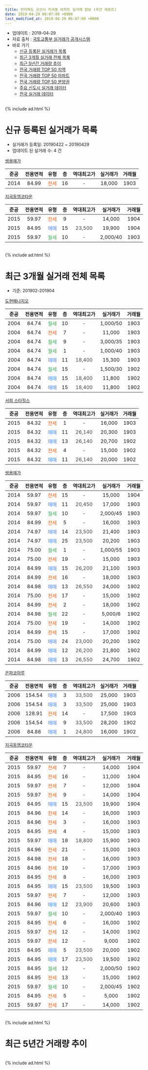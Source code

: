 ```yaml
---
title: 전라북도 군산시 지곡동 아파트 실거래 정보 (주간 레포트)
date: 2019-04-29 06:07:09 +0900
last_modified_at: 2019-04-29 06:07:09 +0900
---
```


* 업데이트 : 2019-04-29
* 자료 출처 : [국토교통부 실거래가 공개시스템](http://rt.molit.go.kr)
* 바로 가기
    * [신규 등록된 실거래가 목록](#신규-등록된-실거래가-목록)
    * [최근 3개월 실거래 전체 목록](#최근-3개월-실거래-전체-목록)
    * [최근 5년간 거래량 추이](#최근-5년간-거래량-추이)
    * [전국 거래량 TOP 50 지역](https://inasie.github.io/apt-trade-info/최근-3개월-전국에서-가장-거래가-많이-발생한-지역)
    * [전국 거래량 TOP 50 아파트](https://inasie.github.io/apt-trade-info/최근-3개월-전국에서-가장-거래가-많이-발생한-아파트)
    * [전국 거래량 TOP 50 분양권](https://inasie.github.io/apt-trade-info/최근-3개월-전국에서-가장-거래가-많이-발생한-분양권)
    * [주요 신도시 실거래 데이터](https://inasie.github.io/apt-trade-info/주요-신도시)
    * [전국 실거래 데이터](https://inasie.github.io/apt-trade-info/전국)
<br>
{% include ad.html %}
<br>

# 신규 등록된 실거래가 목록
* 실거래가 등록일: 20190422 ~ 20190429
* 업데이트 된 실거래 수: 4 건


[쌍용예가](https://search.naver.com/search.naver?query=%EC%A0%84%EB%9D%BC%EB%B6%81%EB%8F%84+%EA%B5%B0%EC%82%B0%EC%8B%9C+%EC%A7%80%EA%B3%A1%EB%8F%99+%EC%8C%8D%EC%9A%A9%EC%98%88%EA%B0%80)

|준공|전용면적|유형|층|역대최고가|실거래가|거래월|
|:---:|:---:|:---:|:---:|:---:|:---:|:---:|
|2014|84.99|<span style="color:#ff5a00">전세</span>|16|<span style="color:#444444">-</span>|18,000|1903|

[지곡동엠코타운](https://search.naver.com/search.naver?query=%EC%A0%84%EB%9D%BC%EB%B6%81%EB%8F%84+%EA%B5%B0%EC%82%B0%EC%8B%9C+%EC%A7%80%EA%B3%A1%EB%8F%99+%EC%A7%80%EA%B3%A1%EB%8F%99%EC%97%A0%EC%BD%94%ED%83%80%EC%9A%B4)

|준공|전용면적|유형|층|역대최고가|실거래가|거래월|
|:---:|:---:|:---:|:---:|:---:|:---:|:---:|
|2015|59.97|<span style="color:#ff5a00">전세</span>|9|<span style="color:#444444">-</span>|14,000|1904|
|2015|84.95|<span style="color:#4285f3">매매</span>|15|<span style="color:#444444">23,500</span>|19,900|1904|
|2015|59.97|<span style="color:#34a853">월세</span>|10|<span style="color:#444444">-</span>|2,000/40|1903|


<br>
{% include ad.html %}
<br>

# 최근 3개월 실거래 전체 목록
* 기준: 201902-201904


[도현해나지오](https://search.naver.com/search.naver?query=%EC%A0%84%EB%9D%BC%EB%B6%81%EB%8F%84+%EA%B5%B0%EC%82%B0%EC%8B%9C+%EC%A7%80%EA%B3%A1%EB%8F%99+%EB%8F%84%ED%98%84%ED%95%B4%EB%82%98%EC%A7%80%EC%98%A4)

|준공|전용면적|유형|층|역대최고가|실거래가|거래월|
|:---:|:---:|:---:|:---:|:---:|:---:|:---:|
|2004|84.74|<span style="color:#34a853">월세</span>|10|<span style="color:#444444">-</span>|1,000/50|1903|
|2004|84.74|<span style="color:#ff5a00">전세</span>|7|<span style="color:#444444">-</span>|11,000|1903|
|2004|84.74|<span style="color:#34a853">월세</span>|9|<span style="color:#444444">-</span>|3,000/35|1903|
|2004|84.74|<span style="color:#34a853">월세</span>|1|<span style="color:#444444">-</span>|1,000/40|1903|
|2004|84.74|<span style="color:#4285f3">매매</span>|11|<span style="color:#444444">18,400</span>|15,300|1903|
|2004|84.74|<span style="color:#34a853">월세</span>|15|<span style="color:#444444">-</span>|1,500/30|1902|
|2004|84.74|<span style="color:#4285f3">매매</span>|15|<span style="color:#444444">18,400</span>|11,800|1902|
|2004|84.74|<span style="color:#4285f3">매매</span>|15|<span style="color:#444444">18,400</span>|11,800|1902|

[서희 스타힐스](https://search.naver.com/search.naver?query=%EC%A0%84%EB%9D%BC%EB%B6%81%EB%8F%84+%EA%B5%B0%EC%82%B0%EC%8B%9C+%EC%A7%80%EA%B3%A1%EB%8F%99+%EC%84%9C%ED%9D%AC+%EC%8A%A4%ED%83%80%ED%9E%90%EC%8A%A4)

|준공|전용면적|유형|층|역대최고가|실거래가|거래월|
|:---:|:---:|:---:|:---:|:---:|:---:|:---:|
|2015|84.32|<span style="color:#ff5a00">전세</span>|1|<span style="color:#444444">-</span>|16,000|1903|
|2015|84.32|<span style="color:#4285f3">매매</span>|11|<span style="color:#444444">26,140</span>|20,300|1903|
|2015|84.32|<span style="color:#4285f3">매매</span>|13|<span style="color:#444444">26,140</span>|20,700|1902|
|2015|84.32|<span style="color:#ff5a00">전세</span>|4|<span style="color:#444444">-</span>|15,000|1902|
|2015|84.32|<span style="color:#4285f3">매매</span>|11|<span style="color:#444444">26,140</span>|20,000|1902|

[쌍용예가](https://search.naver.com/search.naver?query=%EC%A0%84%EB%9D%BC%EB%B6%81%EB%8F%84+%EA%B5%B0%EC%82%B0%EC%8B%9C+%EC%A7%80%EA%B3%A1%EB%8F%99+%EC%8C%8D%EC%9A%A9%EC%98%88%EA%B0%80)

|준공|전용면적|유형|층|역대최고가|실거래가|거래월|
|:---:|:---:|:---:|:---:|:---:|:---:|:---:|
|2014|59.97|<span style="color:#ff5a00">전세</span>|15|<span style="color:#444444">-</span>|15,000|1904|
|2014|59.97|<span style="color:#4285f3">매매</span>|11|<span style="color:#444444">20,450</span>|17,000|1903|
|2014|59.97|<span style="color:#34a853">월세</span>|10|<span style="color:#444444">-</span>|2,000/45|1903|
|2014|84.99|<span style="color:#ff5a00">전세</span>|5|<span style="color:#444444">-</span>|16,000|1903|
|2014|74.97|<span style="color:#4285f3">매매</span>|14|<span style="color:#444444">23,500</span>|21,400|1903|
|2014|74.97|<span style="color:#4285f3">매매</span>|25|<span style="color:#444444">23,500</span>|20,200|1903|
|2014|75.00|<span style="color:#34a853">월세</span>|1|<span style="color:#444444">-</span>|1,000/55|1903|
|2014|75.00|<span style="color:#ff5a00">전세</span>|19|<span style="color:#444444">-</span>|15,000|1903|
|2014|84.99|<span style="color:#4285f3">매매</span>|15|<span style="color:#444444">26,200</span>|21,100|1903|
|2014|84.99|<span style="color:#ff5a00">전세</span>|16|<span style="color:#444444">-</span>|18,000|1903|
|2014|84.98|<span style="color:#4285f3">매매</span>|13|<span style="color:#444444">26,550</span>|24,000|1902|
|2014|75.00|<span style="color:#ff5a00">전세</span>|17|<span style="color:#444444">-</span>|15,000|1902|
|2014|84.99|<span style="color:#ff5a00">전세</span>|2|<span style="color:#444444">-</span>|18,000|1902|
|2014|84.98|<span style="color:#34a853">월세</span>|22|<span style="color:#444444">-</span>|5,000/6|1902|
|2014|75.00|<span style="color:#ff5a00">전세</span>|19|<span style="color:#444444">-</span>|14,000|1902|
|2014|84.99|<span style="color:#ff5a00">전세</span>|15|<span style="color:#444444">-</span>|17,000|1902|
|2014|75.00|<span style="color:#4285f3">매매</span>|24|<span style="color:#444444">23,000</span>|20,200|1902|
|2014|84.99|<span style="color:#4285f3">매매</span>|12|<span style="color:#444444">26,200</span>|21,800|1902|
|2014|84.98|<span style="color:#4285f3">매매</span>|13|<span style="color:#444444">26,550</span>|24,700|1902|

[은파코아루](https://search.naver.com/search.naver?query=%EC%A0%84%EB%9D%BC%EB%B6%81%EB%8F%84+%EA%B5%B0%EC%82%B0%EC%8B%9C+%EC%A7%80%EA%B3%A1%EB%8F%99+%EC%9D%80%ED%8C%8C%EC%BD%94%EC%95%84%EB%A3%A8)

|준공|전용면적|유형|층|역대최고가|실거래가|거래월|
|:---:|:---:|:---:|:---:|:---:|:---:|:---:|
|2006|154.54|<span style="color:#4285f3">매매</span>|3|<span style="color:#444444">33,500</span>|25,000|1903|
|2006|154.54|<span style="color:#4285f3">매매</span>|3|<span style="color:#444444">33,500</span>|25,000|1903|
|2006|128.91|<span style="color:#ff5a00">전세</span>|14|<span style="color:#444444">-</span>|17,500|1903|
|2006|154.54|<span style="color:#4285f3">매매</span>|9|<span style="color:#444444">33,500</span>|28,200|1902|
|2006|84.88|<span style="color:#4285f3">매매</span>|1|<span style="color:#444444">24,800</span>|16,000|1902|

[지곡동엠코타운](https://search.naver.com/search.naver?query=%EC%A0%84%EB%9D%BC%EB%B6%81%EB%8F%84+%EA%B5%B0%EC%82%B0%EC%8B%9C+%EC%A7%80%EA%B3%A1%EB%8F%99+%EC%A7%80%EA%B3%A1%EB%8F%99%EC%97%A0%EC%BD%94%ED%83%80%EC%9A%B4)

|준공|전용면적|유형|층|역대최고가|실거래가|거래월|
|:---:|:---:|:---:|:---:|:---:|:---:|:---:|
|2015|59.97|<span style="color:#ff5a00">전세</span>|7|<span style="color:#444444">-</span>|14,000|1904|
|2015|84.95|<span style="color:#ff5a00">전세</span>|16|<span style="color:#444444">-</span>|11,000|1904|
|2015|59.97|<span style="color:#ff5a00">전세</span>|7|<span style="color:#444444">-</span>|12,000|1904|
|2015|59.97|<span style="color:#ff5a00">전세</span>|9|<span style="color:#444444">-</span>|14,000|1904|
|2015|84.95|<span style="color:#4285f3">매매</span>|15|<span style="color:#444444">23,500</span>|19,900|1904|
|2015|84.96|<span style="color:#ff5a00">전세</span>|14|<span style="color:#444444">-</span>|16,000|1903|
|2015|84.96|<span style="color:#ff5a00">전세</span>|3|<span style="color:#444444">-</span>|16,000|1903|
|2015|84.95|<span style="color:#ff5a00">전세</span>|4|<span style="color:#444444">-</span>|15,000|1903|
|2015|59.97|<span style="color:#4285f3">매매</span>|18|<span style="color:#444444">18,800</span>|15,900|1903|
|2015|84.96|<span style="color:#ff5a00">전세</span>|21|<span style="color:#444444">-</span>|15,000|1903|
|2015|84.98|<span style="color:#ff5a00">전세</span>|18|<span style="color:#444444">-</span>|16,000|1903|
|2015|84.96|<span style="color:#ff5a00">전세</span>|19|<span style="color:#444444">-</span>|17,000|1903|
|2015|84.95|<span style="color:#ff5a00">전세</span>|8|<span style="color:#444444">-</span>|16,000|1903|
|2015|84.95|<span style="color:#4285f3">매매</span>|15|<span style="color:#444444">23,500</span>|19,500|1903|
|2015|59.97|<span style="color:#ff5a00">전세</span>|7|<span style="color:#444444">-</span>|12,000|1903|
|2015|84.96|<span style="color:#4285f3">매매</span>|12|<span style="color:#444444">23,900</span>|20,600|1903|
|2015|59.97|<span style="color:#34a853">월세</span>|10|<span style="color:#444444">-</span>|2,000/40|1903|
|2015|84.95|<span style="color:#ff5a00">전세</span>|6|<span style="color:#444444">-</span>|16,000|1902|
|2015|59.97|<span style="color:#ff5a00">전세</span>|12|<span style="color:#444444">-</span>|14,000|1902|
|2015|59.97|<span style="color:#ff5a00">전세</span>|12|<span style="color:#444444">-</span>|9,000|1902|
|2015|84.95|<span style="color:#4285f3">매매</span>|5|<span style="color:#444444">23,500</span>|20,000|1902|
|2015|84.95|<span style="color:#4285f3">매매</span>|17|<span style="color:#444444">23,500</span>|19,500|1902|
|2015|84.95|<span style="color:#34a853">월세</span>|12|<span style="color:#444444">-</span>|2,000/50|1902|
|2015|84.95|<span style="color:#ff5a00">전세</span>|13|<span style="color:#444444">-</span>|15,000|1902|
|2015|59.97|<span style="color:#34a853">월세</span>|10|<span style="color:#444444">-</span>|2,000/45|1902|
|2015|84.95|<span style="color:#ff5a00">전세</span>|5|<span style="color:#444444">-</span>|5,000|1902|
|2015|59.97|<span style="color:#ff5a00">전세</span>|17|<span style="color:#444444">-</span>|14,000|1902|


<br>
{% include ad.html %}
<br>

# 최근 5년간 거래량 추이


<div style="width:100%;">
    <canvas id="deal_progress" height="200"></canvas>
</div>

<script>
new Chart(document.getElementById("deal_progress"), {
    type: 'line',
    data: {
        labels: ['201404','201405','201406','201407','201408','201409','201410','201411','201412','201501','201502','201503','201504','201505','201506','201507','201508','201509','201510','201511','201512','201601','201602','201603','201604','201605','201606','201607','201608','201609','201610','201611','201612','201701','201702','201703','201704','201705','201706','201707','201708','201709','201710','201711','201712','201801','201802','201803','201804','201805','201806','201807','201808','201809','201810','201811','201812','201901','201902','201903','201904'],
        datasets: [{
            label: '매매',
            pointRadius: 1,
            data: [2, 2, 2, 1, 5, 10, 6, 5, 5, 3, 14, 31, 33, 64, 66, 30, 26, 22, 19, 8, 5, 7, 23, 12, 5, 9, 14, 11, 11, 10, 13, 14, 12, 4, 8, 15, 5, 12, 10, 5, 8, 8, 14, 7, 5, 12, 10, 5, 10, 10, 6, 7, 10, 9, 14, 4, 6, 18, 12, 11, 1],
            borderColor: "rgba(255, 201, 14, 1)",
            backgroundColor: "rgba(255, 201, 14, 0.5)",
            fill: false,
            lineTension: 0
        },{
            label: '전월세',
            pointRadius: 1,
            data: [2, 1, 6, 20, 51, 46, 44, 14, 8, 9, 11, 33, 37, 34, 30, 15, 13, 11, 7, 9, 18, 20, 19, 17, 11, 8, 12, 14, 18, 16, 12, 14, 11, 10, 12, 12, 16, 15, 14, 14, 12, 12, 7, 6, 11, 15, 14, 19, 10, 15, 13, 19, 17, 10, 11, 18, 18, 10, 15, 20, 5],
            borderColor: "rgba(0, 141, 185, 1)",
            backgroundColor: "rgba(0, 141, 185, 0.5)",
            fill: false,
            lineTension: 0
        }
        ]
    },
    options: {
        responsive: true,
        title: {
            display: false
        },
        tooltips: {
            mode: 'index',
            intersect: false
        },
        hover: {
            mode: 'nearest',
            intersect: true
        },
        scales: {
            xAxes: [{
                display: true,
                scaleLabel: {
                    display: true,
                    labelString: '년/월'
                }
            }],
            yAxes: [{
                display: true,
                ticks: {
                    suggestedMin: 0,
                },
                scaleLabel: {
                    display: true,
                    labelString: '실거래 수'
                }
            }]
        }
    }
});

</script>


<br>
{% include ad.html %}
<br>


